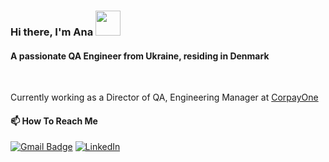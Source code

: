 <h3 align="left">Hi there, I'm Ana <img src="https://media.giphy.com/media/WUlplcMpOCEmTGBtBW/giphy.gif" width="40px">  </h3>
<h4 align="left">A passionate QA Engineer from Ukraine, residing in Denmark </h4>
<br>

Currently working as a Director of QA, Engineering Manager at <a href="https://www.corpayone.com/">CorpayOne</a>
<br>

#### 📫 How To Reach Me 
[![Gmail Badge](https://img.shields.io/badge/-Gmail-c14438?style=flat-square&logo=Gmail&logoColor=white&link=mailto:contato.weltonf@gmail.com)](mailto:ana.karnishyna@gmail.com)
<a href="https://www.linkedin.com/in/ana-karnishyna" target="_blank"><img src="https://img.shields.io/badge/LinkedIn-%230077B5.svg?&style=flat-square&logo=linkedin&logoColor=white" alt="LinkedIn"></a>

<br/>

